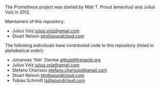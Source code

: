 The Prometheus project was started by Matt T. Proud (emeritus) and
Julius Volz in 2012.

Maintainers of this repository:

* Julius Volz <julius.volz@gmail.com>
* Stuart Nelson <stn@soundcloud.com>

The following individuals have contributed code to this repository
(listed in alphabetical order):

* Johannes 'fish' Ziemke <github@freigeist.org>
* Julius Volz <julius.volz@gmail.com>
* Stefano Charissis <stefano.charissis@gmail.com>
* Stuart Nelson <stn@soundcloud.com>
* Tobias Schmidt <ts@soundcloud.com>
